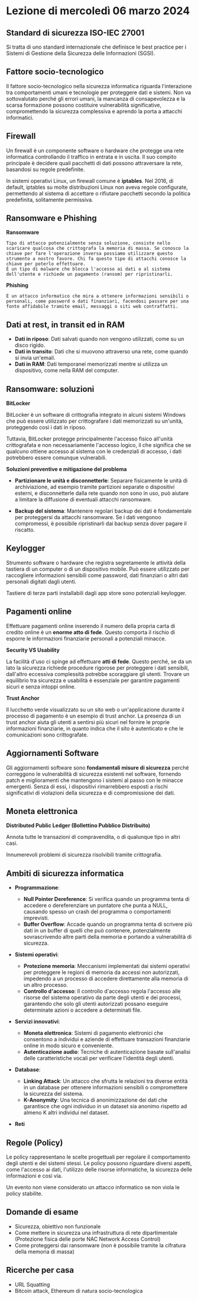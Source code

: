# Lezione di mercoledì 06 marzo 2024

<!--
[Foto](img/Esempio.jpg)
-->

## Standard di sicurezza ISO-IEC 27001

Si tratta di uno standard internazionale che definisce le best practice per i Sistemi di Gestione della Sicurezza delle Informazioni (SGSI). 

## Fattore socio-tecnologico 

Il fattore socio-tecnologico nella sicurezza informatica riguarda l'interazione tra comportamenti umani e tecnologie per proteggere dati e sistemi. Non va sottovalutato perché gli errori umani, la mancanza di consapevolezza e la scarsa formazione possono costituire vulnerabilità significative, compromettendo la sicurezza complessiva e aprendo la porta a attacchi informatici.

## Firewall

Un firewall è un componente software o hardware che protegge una rete informatica controllando il traffico in entrata e in uscita. Il suo compito principale è decidere quali pacchetti di dati possono attraversare la rete, basandosi su regole predefinite.

In sistemi operativi Linux, un firewall comune è **iptables**. Nel 2016, di default, iptables su molte distribuzioni Linux non aveva regole configurate, permettendo al sistema di accettare o rifiutare pacchetti secondo la politica predefinita, solitamente permissiva.

## Ransomware e Phishing

**Ransomware**
    
    Tipo di attacco potenzialmente senza soluzione, consiste nello scaricare qualcosa che crittografa la memoria di massa. Se conosco la chiave per fare l'operazione inversa possiamo utilizzare questo strumento a nostro favore. Chi fa questo tipo di attacchi conosce la chiave per poterlo effettuare.
    È un tipo di malware che blocca l'accesso ai dati o al sistema dell'utente e richiede un pagamento (ransom) per ripristinarli.

**Phishing**
    
    È un attacco informatico che mira a ottenere informazioni sensibili o personali, come password o dati finanziari, facendosi passare per una fonte affidabile tramite email, messaggi o siti web contraffatti.


## Dati at rest, in transit ed in RAM
-  **Dati in riposo**: Dati salvati quando non vengono utilizzati, come su un disco rigido.
- **Dati in transito**: Dati che si muovono attraverso una rete, come quando si invia un'email.
- **Dati in RAM**: Dati temporanei memorizzati mentre si utilizza un dispositivo, come nella RAM del computer.

## Ransomware: soluzioni

**BitLocker**

BitLocker è un software di crittografia integrato in alcuni sistemi Windows che può essere utilizzato per crittografare i dati memorizzati su un'unità, proteggendo così i dati in riposo.

Tuttavia, BitLocker protegge principalmente l'accesso fisico all'unità crittografata e non necessariamente l'accesso logico, il che significa che se qualcuno ottiene accesso al sistema con le credenziali di accesso, i dati potrebbero essere comunque vulnerabili.

**Soluzioni preventive e mitigazione del problema**

- **Partizionare le unità e disconnetterle**: Separare fisicamente le unità di archiviazione, ad esempio tramite partizioni separate o dispositivi esterni, e disconnetterle dalla rete quando non sono in uso, può aiutare a limitare la diffusione di eventuali attacchi ransomware.

- **Backup del sistema**: Mantenere regolari backup dei dati  è fondamentale per proteggersi da attacchi ransomware. Se i dati vengonoo compromessi, è possibile ripristinarli dai backup senza dover pagare il riscatto.

## Keylogger

Strumento software o hardware che registra segretamente le attività della tastiera di un computer o di un dispositivo mobile. Può essere utilizzato per raccogliere informazioni sensibili come password, dati finanziari o altri dati personali digitati dagli utenti. 

Tastiere di terze parti installabili dagli app store sono potenziali keylogger.

## Pagamenti online



Effettuare pagamenti online inserendo il numero della propria carta di credito online è un **enorme atto di fede**. Questo comporta il rischio di esporre le informazioni finanziarie personali a potenziali minacce.

**Security VS Usability**

La facilità d'uso ci spinge ad effettuare **atti di fede**.
Questo perché, se da un lato la sicurezza richiede procedure rigorose per proteggere i dati sensibili, dall'altro eccessiva complessità potrebbe scoraggiare gli utenti. Trovare un equilibrio tra sicurezza e usabilità è essenziale per garantire pagamenti sicuri e senza intoppi online.

**Trust Anchor**

Il lucchetto verde visualizzato su un sito web o un'applicazione durante il processo di pagamento è un esempio di trust anchor.  La presenza di un trust anchor aiuta gli utenti a sentirsi più sicuri nel fornire le proprie informazioni finanziarie, in quanto indica che il sito è autenticato e che le comunicazioni sono crittografate. 

## Aggiornamenti Software

Gli aggiornamenti software sono **fondamentali misure di sicurezza** perché correggono le vulnerabilità di sicurezza esistenti nel software, fornendo patch e miglioramenti che mantengono i sistemi al passo con le minacce emergenti. Senza di essi, i dispositivi rimarrebbero esposti a rischi significativi di violazioni della sicurezza e di compromissione dei dati.

## Moneta elettronica

**Distributed Public Ledger
(Bollettino Pubblico Distribuito)**

Annota tutte le transazioni di compravendita, o di qualunque tipo in altri casi.

Innumerevoli problemi di sicurezza risolvibili tramite crittografia.

## Ambiti di sicurezza informatica





- **Programmazione**:
   - **Null Pointer Dereference**: Si verifica quando un programma tenta di accedere o dereferenziare un puntatore che punta a NULL, causando spesso un crash del programma o comportamenti imprevisti.
   - **Buffer Overflow**: Accade quando un programma tenta di scrivere più dati in un buffer di quelli che può contenere, potenzialmente sovrascrivendo altre parti della memoria e portando a vulnerabilità di sicurezza.

- **Sistemi operativi**:
   - **Protezione memoria**: Meccanismi implementati dai sistemi operativi per proteggere le regioni di memoria da accessi non autorizzati, impedendo a un processo di accedere direttamente alla memoria di un altro processo.
   - **Controllo d'accesso**: Il controllo d'accesso regola l'accesso alle risorse del sistema operativo da parte degli utenti e dei processi, garantendo che solo gli utenti autorizzati possano eseguire determinate azioni o accedere a determinati file.

- **Servizi innovativi**:
   - **Moneta elettronica**: Sistemi di pagamento elettronici che consentono a individui e aziende di effettuare transazioni finanziarie online in modo sicuro e conveniente.
   - **Autenticazione audio**: Tecniche di autenticazione basate sull'analisi delle caratteristiche vocali per verificare l'identità degli utenti.

- **Database**:
   - **Linking Attack**: Un attacco che sfrutta le relazioni tra diverse entità in un database per ottenere informazioni sensibili o compromettere la sicurezza del sistema.
   - **K-Anonymity**: Una tecnica di anonimizzazione dei dati che garantisce che ogni individuo in un dataset sia anonimo rispetto ad almeno K altri individui nel dataset.

- **Reti**

## Regole (Policy)

Le policy rappresentano le scelte progettuali per regolare il comportamento degli utenti e dei sistemi stessi. Le policy possono riguardare diversi aspetti, come l'accesso ai dati, l'utilizzo delle risorse informatiche, la sicurezza delle informazioni e così via.

Un evento non viene considerato un attacco informatico se non viola le policy stabilite. 

## Domande di esame

- Sicurezza, obiettivo non funzionale
- Come mettere in sicurezza una infrastruttura di rete dipartimentale (Protezione fisica delle porte NAC Network Access Control)
- Come proteggersi dai ransomware (non è possibile tramite la cifratura della memoria di massa)

## Ricerche per casa

- URL Squatting 
- Bitcoin attack, Ethereum di natura socio-tecnologica 